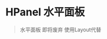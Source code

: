# HPanel 水平面板

> 水平面板 即将废弃 使用Layout代替

<code src="./demo/base.tsx"></code>

<API id="HPanel"></API>
